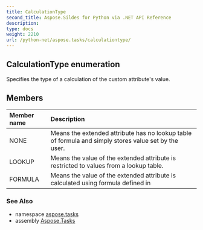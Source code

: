 ```yaml
---
title: CalculationType
second_title: Aspose.Sildes for Python via .NET API Reference
description: 
type: docs
weight: 2210
url: /python-net/aspose.tasks/calculationtype/
---
```


## CalculationType enumeration

Specifies the type of a calculation of the custom attribute's value.

## Members
| Member name | Description |
| :- | :- |
|NONE|Means the extended attribute has no lookup table of formula and simply stores value set by the user.|
|LOOKUP|Means the value of the extended attribute is restricted to values from a lookup table.|
|FORMULA|Means the value of the extended attribute is calculated using formula defined in|

### See Also

* namespace [aspose.tasks](/python-net/aspose.tasks/)
* assembly [Aspose.Tasks](/tasks/python-net/)


